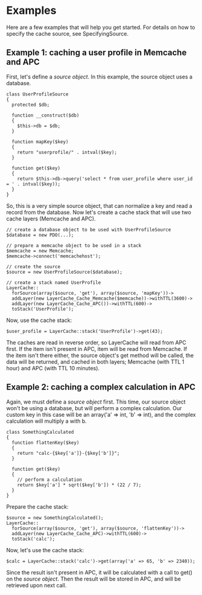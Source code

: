 # Examples #

Here are a few examples that will help you get started. For details on how to specify the cache source, see SpecifyingSource.

## Example 1: caching a user profile in Memcache and APC ##

First, let's define a _source object_. In this example, the source object uses a database.

```
class UserProfileSource
{
  protected $db;
  
  function __construct($db)
  {
    $this->db = $db;
  }
  
  function mapKey($key)
  {
    return "userprofile/" . intval($key);
  }

  function get($key)
  {
    return $this->db->query('select * from user_profile where user_id = ' . intval($key));
  }
}
```

So, this is a very simple source object, that can normalize a key and read a record from the database. Now let's create a cache stack that will use two cache layers (Memcache and APC).
```
// create a database object to be used with UserProfileSource
$database = new PDO(...);

// prepare a memcache object to be used in a stack
$memcache = new Memcache;
$memcache->connect('memcachehost');

// create the source
$source = new UserProfileSource($database);

// create a stack named UserProfile
LayerCache::
  forSource(array($source, 'get'), array($source, 'mapKey'))->
  addLayer(new LayerCache_Cache_Memcache($memcache))->withTTL(3600)->
  addLayer(new LayerCache_Cache_APC())->withTTL(600)->
  toStack('UserProfile');
```

Now, use the cache stack:
```
$user_profile = LayerCache::stack('UserProfile')->get(43);
```

The caches are read in reverse order, so LayerCache will read from APC first. If the item isn't present in APC, item will be read from Memcache. If the item isn't there either, the source object's get method will be called, the data will be returned, and cached in both layers; Memcache (with TTL 1 hour) and APC (with TTL 10 minutes).

## Example 2: caching a complex calculation in APC ##

Again, we must define a _source object_ first. This time, our source object won't be using a database, but will perform a complex calculation. Our custom key in this case will be an array('a' => int, 'b' => int), and the complex calculation will multiply a with b.

```
class SomethingCalculated
{
  function flattenKey($key)
  {
    return "calc-{$key['a']}-{$key['b']}";
  }

  function get($key)
  {
    // perform a calculation
    return $key['a'] * sqrt($key['b']) * (22 / 7);
  }
}
```

Prepare the cache stack:
```
$source = new SomethingCalculated();
LayerCache::
  forSource(array($source, 'get'), array($source, 'flattenKey'))->
  addLayer(new LayerCache_Cache_APC)->withTTL(600)->
  toStack('calc');
```

Now, let's use the cache stack:
```
$calc = LayerCache::stack('calc')->get(array('a' => 65, 'b' => 2340));
```
Since the result isn't present in APC, it will be calculated with a call to get() on the _source object_. Then the result will be stored in APC, and will be retrieved upon next call.
